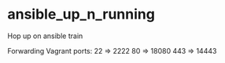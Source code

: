 # ansible_up_n_running
Hop up on ansible train

Forwarding Vagrant ports:
22 => 2222
80 => 18080
443 => 14443

